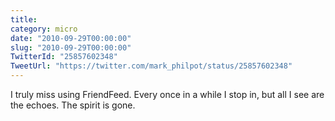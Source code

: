```yaml
---
title: 
category: micro
date: "2010-09-29T00:00:00"
slug: "2010-09-29T00:00:00"
TwitterId: "25857602348"
TweetUrl: "https://twitter.com/mark_philpot/status/25857602348"
---
```


I truly miss using FriendFeed. Every once in a while I stop in, but all I see
are the echoes. The spirit is gone.
